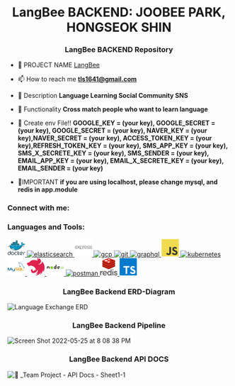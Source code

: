 <h1 align="center">LangBee BACKEND: JOOBEE PARK, HONGSEOK SHIN</h1>
<h3 align="center">LangBee BACKEND Repository</h3>

- 🔭 PROJECT NAME [LangBee](https://langbee.shop/graphql)

- 📫 How to reach me **tls1641@gmail.com**

- 👯 Description **Language Learning Social Community SNS**

- 🤝 Functionality **Cross match people who want to learn language**

- 👺 Create env File!! **GOOGLE_KEY = (your key), GOOGLE_SECRET = (your key), GOOGLE_SECRET = (your key), NAVER_KEY = (your key),NAVER_SECRET = (your key), ACCESS_TOKEN_KEY = (your key),REFRESH_TOKEN_KEY = (your key), SMS_APP_KEY = (your key), SMS_X_SECRETE_KEY = (your key), SMS_SENDER = (your key), EMAIL_APP_KEY = (your key), EMAIL_X_SECRETE_KEY = (your key), EMAIL_SENDER = (your key)**

- 💩IMPORTANT **if you are using localhost, please change mysql, and redis in app.module**

<h3 align="left">Connect with me:</h3>
<p align="left">
</p>

<h3 align="left">Languages and Tools:</h3>
<p align="left"> <a href="https://www.docker.com/" target="_blank" rel="noreferrer"> <img src="https://raw.githubusercontent.com/devicons/devicon/master/icons/docker/docker-original-wordmark.svg" alt="docker" width="40" height="40"/> </a> <a href="https://www.elastic.co" target="_blank" rel="noreferrer"> <img src="https://www.vectorlogo.zone/logos/elastic/elastic-icon.svg" alt="elasticsearch" width="40" height="40"/> </a> <a href="https://expressjs.com" target="_blank" rel="noreferrer"> <img src="https://raw.githubusercontent.com/devicons/devicon/master/icons/express/express-original-wordmark.svg" alt="express" width="40" height="40"/> </a> <a href="https://cloud.google.com" target="_blank" rel="noreferrer"> <img src="https://www.vectorlogo.zone/logos/google_cloud/google_cloud-icon.svg" alt="gcp" width="40" height="40"/> </a> <a href="https://git-scm.com/" target="_blank" rel="noreferrer"> <img src="https://www.vectorlogo.zone/logos/git-scm/git-scm-icon.svg" alt="git" width="40" height="40"/> </a> <a href="https://graphql.org" target="_blank" rel="noreferrer"> <img src="https://www.vectorlogo.zone/logos/graphql/graphql-icon.svg" alt="graphql" width="40" height="40"/> </a> <a href="https://developer.mozilla.org/en-US/docs/Web/JavaScript" target="_blank" rel="noreferrer"> <img src="https://raw.githubusercontent.com/devicons/devicon/master/icons/javascript/javascript-original.svg" alt="javascript" width="40" height="40"/> </a> <a href="https://kubernetes.io" target="_blank" rel="noreferrer"> <img src="https://www.vectorlogo.zone/logos/kubernetes/kubernetes-icon.svg" alt="kubernetes" width="40" height="40"/> </a> <a href="https://www.mysql.com/" target="_blank" rel="noreferrer"> <img src="https://raw.githubusercontent.com/devicons/devicon/master/icons/mysql/mysql-original-wordmark.svg" alt="mysql" width="40" height="40"/> </a> <a href="https://nestjs.com/" target="_blank" rel="noreferrer"> <img src="https://raw.githubusercontent.com/devicons/devicon/master/icons/nestjs/nestjs-plain.svg" alt="nestjs" width="40" height="40"/> </a> <a href="https://nodejs.org" target="_blank" rel="noreferrer"> <img src="https://raw.githubusercontent.com/devicons/devicon/master/icons/nodejs/nodejs-original-wordmark.svg" alt="nodejs" width="40" height="40"/> </a> <a href="https://postman.com" target="_blank" rel="noreferrer"> <img src="https://www.vectorlogo.zone/logos/getpostman/getpostman-icon.svg" alt="postman" width="40" height="40"/> </a> <a href="https://redis.io" target="_blank" rel="noreferrer"> <img src="https://raw.githubusercontent.com/devicons/devicon/master/icons/redis/redis-original-wordmark.svg" alt="redis" width="40" height="40"/> </a> <a href="https://www.typescriptlang.org/" target="_blank" rel="noreferrer"> <img src="https://raw.githubusercontent.com/devicons/devicon/master/icons/typescript/typescript-original.svg" alt="typescript" width="40" height="40"/> </a> </p>

<h3 align="center">LangBee Backend ERD-Diagram</h3>

![Language Exchange ERD](https://user-images.githubusercontent.com/38133842/170811125-bb0c1d79-502a-439b-98c0-342ecd161796.png)

<h3 align="center">LangBee Backend Pipeline</h3>

![Screen Shot 2022-05-25 at 8 08 38 PM](https://user-images.githubusercontent.com/38133842/170811186-d18adb8e-4c20-422d-98d2-0b81155cd931.png)

<h3 align="center">LangBee Backend API DOCS</h3>

![🚀 _Team Project - API Docs - Sheet1-1](https://user-images.githubusercontent.com/38133842/170811240-604ddfd5-78bc-4261-b991-894b195cde25.png)


